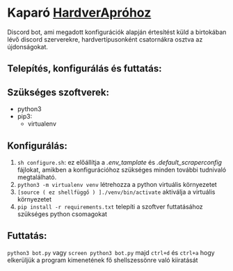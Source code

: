 # Kaparó [HardverApróhoz](https://hardverapro.hu)

Discord bot, ami megadott konfigurációk alapján értesítést küld a birtokában lévő discord szerverekre, hardvertípusonként csatornákra osztva az újdonságokat.

## Telepítés, konfigurálás és futtatás:

## Szükséges szoftverek:
- python3
- pip3:
  - virtualenv

## Konfigurálás:
1. `sh configure.sh`: ez előállítja a *.env_tamplate* és *.default_scraperconfig* fájlokat, amikben a konfigurációhoz szükséges minden további tudnivaló megtalálható.
2. `python3 -m virtualenv venv` létrehozza a python virtuális környezetet
3. `[source ( ez shellfüggő ) ]./venv/bin/activate` aktiválja a virtuális környezetet
4. `pip install -r requirements.txt` telepíti a szoftver futtatásához szükséges python csomagokat

## Futtatás:
`python3 bot.py` vagy `screen python3 bot.py` majd `ctrl+d` és `ctrl+a` hogy elkerüljük a program kimenetének fő shellszessönre való kiiratását
